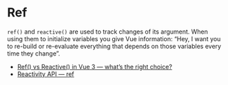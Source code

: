 # Ref

`ref()` and `reactive()` are used to track changes of its argument. When using them to initialize variables you give Vue information: “Hey, I want you to re-build or re-evaluate everything that depends on those variables every time they change”.

- [Ref() vs Reactive() in Vue 3 — what’s the right choice?](https://medium.com/@bsalwiczek/ref-vs-reactive-in-vue-3-whats-the-right-choice-7c6f7265ce39)
- [Reactivity API — ref](https://vuejs.org/api/reactivity-core.html#ref)



